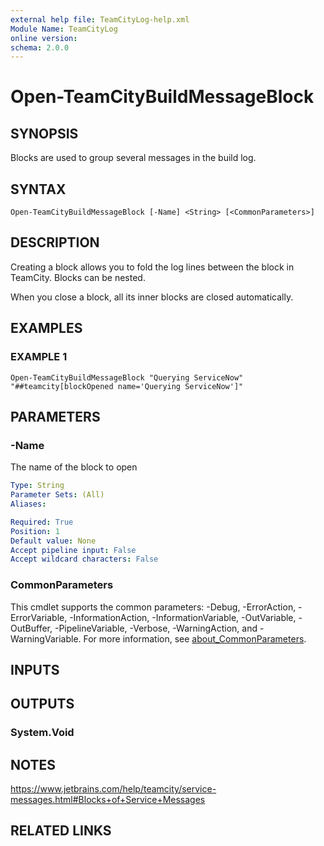 ```yaml
---
external help file: TeamCityLog-help.xml
Module Name: TeamCityLog
online version:
schema: 2.0.0
---
```


# Open-TeamCityBuildMessageBlock

## SYNOPSIS
Blocks are used to group several messages in the build log.

## SYNTAX

```
Open-TeamCityBuildMessageBlock [-Name] <String> [<CommonParameters>]
```

## DESCRIPTION
Creating a block allows you to fold the log lines between the block in 
TeamCity.
Blocks can be nested.

When you close a block, all its inner blocks are closed automatically.

## EXAMPLES

### EXAMPLE 1
```
Open-TeamCityBuildMessageBlock "Querying ServiceNow"
"##teamcity[blockOpened name='Querying ServiceNow']"
```

## PARAMETERS

### -Name
The name of the block to open

```yaml
Type: String
Parameter Sets: (All)
Aliases:

Required: True
Position: 1
Default value: None
Accept pipeline input: False
Accept wildcard characters: False
```

### CommonParameters
This cmdlet supports the common parameters: -Debug, -ErrorAction, -ErrorVariable, -InformationAction, -InformationVariable, -OutVariable, -OutBuffer, -PipelineVariable, -Verbose, -WarningAction, and -WarningVariable. For more information, see [about_CommonParameters](http://go.microsoft.com/fwlink/?LinkID=113216).

## INPUTS

## OUTPUTS

### System.Void
## NOTES
https://www.jetbrains.com/help/teamcity/service-messages.html#Blocks+of+Service+Messages

## RELATED LINKS
